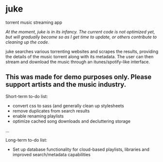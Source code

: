 # juke
torrent music streaming app

*At the moment, juke is in its infancy. The current code is not optimized yet, but will gradually become so as I get time to update, or others contribute to cleaning up the code.*

juke searches various torrenting websites and scrapes the results, providing the details of the music torrent along with its metadata. The user can then stream and download the music through an itunes/spotify-like interface.

This was made for demo purposes only. Please support artists and the music industry.
---

Short-term to-do list:
* convert css to sass (and generally clean up stylesheets
* remove duplicates from search results
* enable renaming playlists
* optimize cached song downloads and decluttering storage

...

Long-term to-do list:
* Set up database functionality for cloud-based playlists, libraries and improved search/metadata capabilities
